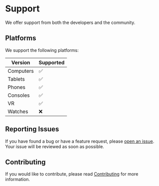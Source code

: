 # Support

We offer support from both the developers and the community.

## Platforms

We support the following platforms:

| Version   | Supported          |
| --------- | ------------------ |
| Computers | :white_check_mark: |
| Tablets   | :white_check_mark: |
| Phones    | :white_check_mark: |
| Consoles  | :white_check_mark: |
| VR        | :white_check_mark: |
| Watches   | :x:                |


## Reporting Issues

If you have found a bug or have a feature request, please [open an issue](https://github.com/RyanLua/Satchel/issues/new/choose). Your issue will be reviewed as soon as possible.

## Contributing

If you would like to contribute, please read [Contributing](CONTRIBUTING.md) for more information.

